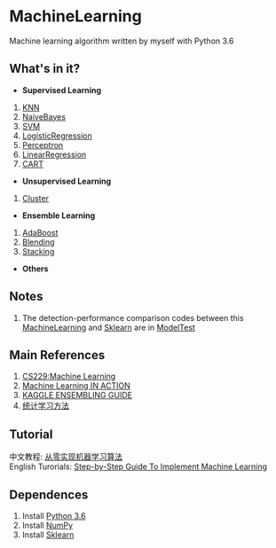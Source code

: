 # MachineLearning
Machine learning algorithm written by myself with Python 3.6
## What's in it?
+ **Supervised Learning**
1. [KNN](https://github.com/DandelionLau/MachineLearning/blob/master/Supervised%20Learning/KNN.py)
2. [NaiveBayes](https://github.com/DandelionLau/MachineLearning/blob/master/Supervised%20Learning/NaiveBayes.py)
3. [SVM](https://github.com/DandelionLau/MachineLearning/blob/master/Supervised%20Learning/SVM.py)
4. [LogisticRegression](https://github.com/DandelionLau/MachineLearning/blob/master/Supervised%20Learning/LogisticRegression.py)
5. [Perceptron](https://github.com/DandelionLau/MachineLearning/blob/master/Supervised%20Learning/Perceptron.py)
6. [LinearRegression](https://github.com/DandelionLau/MachineLearning/blob/master/Supervised%20Learning/LinearRegression.py)
7. [CART](https://github.com/DandelionLau/MachineLearning/blob/master/Supervised%20Learning/Tree.py)


+ **Unsupervised Learning**
1. [Cluster]()

+ **Ensemble Learning**
1. [AdaBoost](https://github.com/DandelionLau/MachineLearning/tree/master/Ensemble%20Learning)
2. [Blending](https://github.com/DandelionLau/MachineLearning/blob/master/Ensemble%20Learning/Blending.py)
3. [Stacking](https://github.com/DandelionLau/MachineLearning/blob/master/Ensemble%20Learning/Stacking.py)

+ **Others**

## Notes
1. The detection-performance comparison codes  between this [MachineLearning](https://github.com/DandelionLau/MachineLearning) and [Sklearn](https://scikit-learn.org/stable/) are in [ModelTest](https://github.com/DandelionLau/MachineLearning/tree/master/ModelTest) 


## Main References
1. [CS229:Machine Learning](http://cs229.stanford.edu/)
2. [Machine Learning IN ACTION](https://www.manning.com/books/machine-learning-in-action)
3. [KAGGLE ENSEMBLING GUIDE](https://mlwave.com/kaggle-ensembling-guide/)
4. [统计学习方法](https://baike.baidu.com/item/%E7%BB%9F%E8%AE%A1%E5%AD%A6%E4%B9%A0%E6%96%B9%E6%B3%95/10430179)

## Tutorial
中文教程: [从零实现机器学习算法](https://zhuanlan.zhihu.com/easymachinelearning)  
English Turorials: [Step-by-Step Guide To Implement Machine Learning](https://www.codeproject.com/script/Articles/MemberArticles.aspx?amid=14354398)

## Dependences
1. Install [Python 3.6](https://www.python.org/)
2. Install [NumPy](http://www.numpy.org/)
2. Install [Sklearn](https://scikit-learn.org/)
